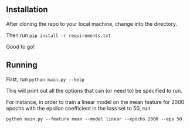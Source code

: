## Installation

After cloning the repo to your local machine, change into the directory.

Then run `pip install -r requirements.txt`

Good to go!

## Running

First, run `python main.py --help`

This will print out all the options that can (or need to) be specified to run.

For instance, in order to train a linear model on the mean feature for 2000 epochs with the epsilon coefficient in the loss set to 50, run

`python main.py --feature mean --model linear --epochs 2000 --eps 50`
